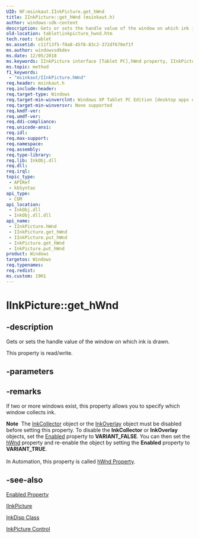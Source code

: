 ```yaml
---
UID: NF:msinkaut.IInkPicture.get_hWnd
title: IInkPicture::get_hWnd (msinkaut.h)
author: windows-sdk-content
description: Gets or sets the handle value of the window on which ink is drawn.
old-location: tablet\inkpicture_hwnd.htm
tech.root: tablet
ms.assetid: c11f13f5-f0a8-45f8-83c2-372df670ef1f
ms.author: windowssdkdev
ms.date: 12/05/2018
ms.keywords: IInkPicture interface [Tablet PC],hWnd property, IInkPicture.get_hWnd, IInkPicture.hWnd, IInkPicture::get_hWnd, IInkPicture::hWnd, IInkPicture::put_hWnd, InkPicture.get_hWnd, InkPicture.put_hWnd, get_hWnd, hWnd property [Tablet PC], hWnd property [Tablet PC],IInkPicture interface, msinkaut/IInkPicture::get_hWnd, msinkaut/IInkPicture::hWnd, msinkaut/IInkPicture::put_hWnd, put_hWnd, tablet.inkpicture_hwnd
ms.topic: method
f1_keywords: 
 - "msinkaut/IInkPicture.hWnd"
req.header: msinkaut.h
req.include-header: 
req.target-type: Windows
req.target-min-winverclnt: Windows XP Tablet PC Edition [desktop apps only]
req.target-min-winversvr: None supported
req.kmdf-ver: 
req.umdf-ver: 
req.ddi-compliance: 
req.unicode-ansi: 
req.idl: 
req.max-support: 
req.namespace: 
req.assembly: 
req.type-library: 
req.lib: InkObj.dll
req.dll: 
req.irql: 
topic_type:
 - APIRef
 - kbSyntax
api_type:
 - COM
api_location:
 - InkObj.dll
 - InkObj.dll.dll
api_name:
 - IInkPicture.hWnd
 - IInkPicture.get_hWnd
 - IInkPicture.put_hWnd
 - InkPicture.get_hWnd
 - InkPicture.put_hWnd
product: Windows
targetos: Windows
req.typenames: 
req.redist: 
ms.custom: 19H1
---
```


# IInkPicture::get_hWnd


## -description



Gets or sets the handle value of the window on which ink is drawn.



This property is read/write.


## -parameters


## -remarks



If two or more windows exist, this property allows you to specify which window collects ink.

<div class="alert"><b>Note</b>  The <a href="https://docs.microsoft.com/windows/desktop/tablet/inkcollector-class">InkCollector</a> object or the <a href="https://docs.microsoft.com/windows/desktop/tablet/inkoverlay-class">InkOverlay</a> object must be disabled before setting this property. To disable the <b>InkCollector</b> or <b>InkOverlay</b> objects, set the <a href="https://docs.microsoft.com/windows/desktop/api/msinkaut/nf-msinkaut-iinkcollector-get_enabled">Enabled</a> property to <b>VARIANT_FALSE</b>. You can then set the <a href="https://docs.microsoft.com/windows/desktop/api/msinkaut/nf-msinkaut-iinkcollector-get_hwnd">hWnd</a> property and re-enable the object by setting the <b>Enabled</b> property to <b>VARIANT_TRUE</b>.</div>
<div> </div>
In Automation, this property is called <a href="https://docs.microsoft.com/windows/desktop/api/msinkaut/nf-msinkaut-iinkcollector-get_hwnd">hWnd Property</a>.




## -see-also




<a href="https://docs.microsoft.com/windows/desktop/api/msinkaut/nf-msinkaut-iinkcollector-get_enabled">Enabled Property</a>



<a href="https://msdn.microsoft.com/en-us/library/Mt846800(v=VS.85).aspx">IInkPicture</a>



<a href="https://docs.microsoft.com/windows/desktop/tablet/inkdisp-class">InkDisp Class</a>



<a href="https://docs.microsoft.com/windows/desktop/tablet/inkpicture-control">InkPicture Control</a>
 

 


